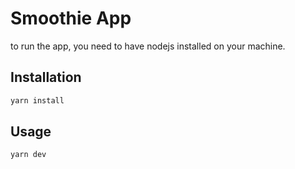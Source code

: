 # Smoothie App


to run the app, you need to have nodejs installed on your machine.

## Installation

```bash
yarn install
```

## Usage

```bash
yarn dev
```

